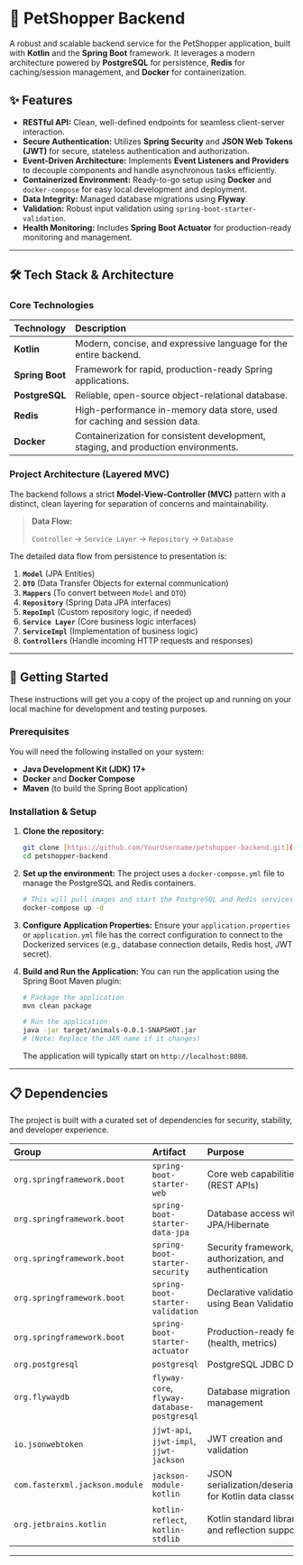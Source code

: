 # 🐾 PetShopper Backend

A robust and scalable backend service for the PetShopper application, built with **Kotlin** and the **Spring Boot** framework. It leverages a modern architecture powered by **PostgreSQL** for persistence, **Redis** for caching/session management, and **Docker** for containerization.

## ✨ Features

* **RESTful API:** Clean, well-defined endpoints for seamless client-server interaction.
* **Secure Authentication:** Utilizes **Spring Security** and **JSON Web Tokens (JWT)** for secure, stateless authentication and authorization.
* **Event-Driven Architecture:** Implements **Event Listeners and Providers** to decouple components and handle asynchronous tasks efficiently.
* **Containerized Environment:** Ready-to-go setup using **Docker** and `docker-compose` for easy local development and deployment.
* **Data Integrity:** Managed database migrations using **Flyway**.
* **Validation:** Robust input validation using `spring-boot-starter-validation`.
* **Health Monitoring:** Includes **Spring Boot Actuator** for production-ready monitoring and management.

---

## 🛠️ Tech Stack & Architecture

### **Core Technologies**

| Technology | Description |
| :--- | :--- |
| **Kotlin** | Modern, concise, and expressive language for the entire backend. |
| **Spring Boot** | Framework for rapid, production-ready Spring applications. |
| **PostgreSQL** | Reliable, open-source object-relational database. |
| **Redis** | High-performance in-memory data store, used for caching and session data. |
| **Docker** | Containerization for consistent development, staging, and production environments. |

### **Project Architecture (Layered MVC)**

The backend follows a strict **Model-View-Controller (MVC)** pattern with a distinct, clean layering for separation of concerns and maintainability.

> **Data Flow:**
>
> `Controller` $\rightarrow$ `Service Layer` $\rightarrow$ `Repository` $\rightarrow$ `Database`

The detailed data flow from persistence to presentation is:

1.  **`Model`** (JPA Entities)
2.  **`DTO`** (Data Transfer Objects for external communication)
3.  **`Mappers`** (To convert between `Model` and `DTO`)
4.  **`Repository`** (Spring Data JPA interfaces)
5.  **`RepoImpl`** (Custom repository logic, if needed)
6.  **`Service Layer`** (Core business logic interfaces)
7.  **`ServiceImpl`** (Implementation of business logic)
8.  **`Controllers`** (Handle incoming HTTP requests and responses)

---

## 🚀 Getting Started

These instructions will get you a copy of the project up and running on your local machine for development and testing purposes.

### **Prerequisites**

You will need the following installed on your system:

* **Java Development Kit (JDK) 17+**
* **Docker** and **Docker Compose**
* **Maven** (to build the Spring Boot application)

### **Installation & Setup**

1.  **Clone the repository:**
    ```bash
    git clone [https://github.com/YourUsername/petshopper-backend.git](https://github.com/YourUsername/petshopper-backend.git)
    cd petshopper-backend
    ```

2.  **Set up the environment:**
    The project uses a `docker-compose.yml` file to manage the PostgreSQL and Redis containers.

    ```bash
    # This will pull images and start the PostgreSQL and Redis services
    docker-compose up -d
    ```

3.  **Configure Application Properties:**
    Ensure your `application.properties` or `application.yml` file has the correct configuration to connect to the Dockerized services (e.g., database connection details, Redis host, JWT secret).

4.  **Build and Run the Application:**
    You can run the application using the Spring Boot Maven plugin:

    ```bash
    # Package the application
    mvn clean package

    # Run the application
    java -jar target/animals-0.0.1-SNAPSHOT.jar
    # (Note: Replace the JAR name if it changes)
    ```

    The application will typically start on `http://localhost:8080`.

---

## 📋 Dependencies

The project is built with a curated set of dependencies for security, stability, and developer experience.

| Group | Artifact | Purpose |
| :--- | :--- | :--- |
| `org.springframework.boot` | `spring-boot-starter-web` | Core web capabilities (REST APIs) |
| `org.springframework.boot` | `spring-boot-starter-data-jpa` | Database access with JPA/Hibernate |
| `org.springframework.boot` | `spring-boot-starter-security` | Security framework, authorization, and authentication |
| `org.springframework.boot` | `spring-boot-starter-validation` | Declarative validation using Bean Validation API |
| `org.springframework.boot` | `spring-boot-starter-actuator` | Production-ready features (health, metrics) |
| `org.postgresql` | `postgresql` | PostgreSQL JDBC Driver |
| `org.flywaydb` | `flyway-core`, `flyway-database-postgresql` | Database migration management |
| `io.jsonwebtoken` | `jjwt-api`, `jjwt-impl`, `jjwt-jackson` | JWT creation and validation |
| `com.fasterxml.jackson.module` | `jackson-module-kotlin` | JSON serialization/deserialization for Kotlin data classes |
| `org.jetbrains.kotlin` | `kotlin-reflect`, `kotlin-stdlib` | Kotlin standard libraries and reflection support |

---
